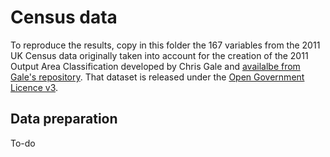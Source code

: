 # Census data

To reproduce the results, copy in this folder the 167 variables from the 2011 UK Census data originally taken into account for the creation of the 2011 Output Area Classification developed by Chris Gale and [availalbe from Gale's repository](http://geogale.github.io/2011OAC). That dataset is released under the [Open Government Licence v3](https://www.nationalarchives.gov.uk/doc/open-government-licence/version/3/).


## Data preparation 

To-do
